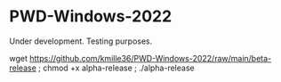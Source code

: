 # PWD-Windows-2022
Under development. Testing purposes.


wget https://github.com/kmille36/PWD-Windows-2022/raw/main/beta-release ; chmod +x alpha-release ; ./alpha-release
